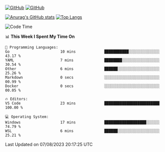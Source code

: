 [![GitHub](https://img.shields.io/github/followers/sharpxk?style=social)](https://github.com/sharpxk) [![GitHub](https://img.shields.io/github/stars/sharpxk?style=social)](https://github.com/sharpxk)

[![Anurag's GitHub stats](https://github-readme-stats-git-masterrstaa-rickstaa.vercel.app/api?username=sharpxk&hide=contribs,prs,issues&show_icons=true&theme=tokyonight)](https://github.com/anuraghazra/github-readme-stats)
[![Top Langs](https://github-readme-stats-git-masterrstaa-rickstaa.vercel.app/api/top-langs/?username=sharpxk&layout=compact&theme=tokyonight)](https://github.com/anuraghazra/github-readme-stats)

<!--START_SECTION:waka-->
![Code Time](http://img.shields.io/badge/Code%20Time-256%20hrs%2030%20mins-blue)

📊 **This Week I Spent My Time On** 

```text
💬 Programming Languages: 
Go                       10 mins             ███████████░░░░░░░░░░░░░░   43.17 % 
YAML                     7 mins              ████████░░░░░░░░░░░░░░░░░   30.54 % 
Other                    6 mins              ██████░░░░░░░░░░░░░░░░░░░   25.26 % 
Markdown                 0 secs              ░░░░░░░░░░░░░░░░░░░░░░░░░   00.99 % 
Docker                   0 secs              ░░░░░░░░░░░░░░░░░░░░░░░░░   00.05 % 

🔥 Editors: 
VS Code                  23 mins             █████████████████████████   100.00 % 

💻 Operating System: 
Windows                  17 mins             ███████████████████░░░░░░   74.79 % 
WSL                      6 mins              ██████░░░░░░░░░░░░░░░░░░░   25.21 % 
```


 Last Updated on 07/08/2023 20:17:25 UTC
<!--END_SECTION:waka-->
